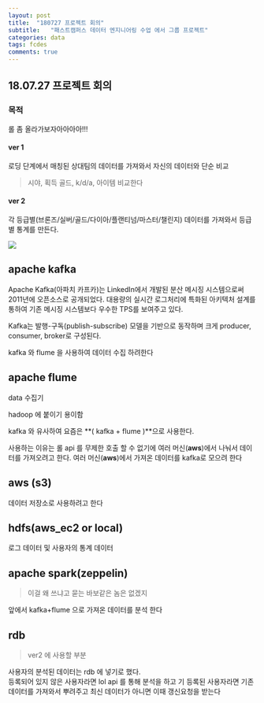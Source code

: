 ```yaml
---
layout: post
title:  "180727 프로젝트 회의"
subtitle:   "패스트캠퍼스 데이터 엔지니어링 수업 에서 그룹 프로젝트"
categories: data
tags: fcdes
comments: true
---
```


## 18.07.27 프로젝트 회의

### 목적
롤 좀 올라가보자아아아아!!!

#### ver 1

로딩 단계에서 매칭된 상대팀의 데이터를 가져와서 자신의 데이터와 단순 비교
> 시야, 획득 골드, k/d/a, 아이템 비교한다


#### ver 2

각 등급별(브론즈/실버/골드/다이아/플랜티넘/마스터/챌린지)
데이터를 가져와서 등급별 통계를 만든다.


<img src="https://bluehyun.github.io/assets/img/lol/stackver3.jpeg?raw=true">

## apache kafka

Apache Kafka(아파치 카프카)는 LinkedIn에서 개발된 분산 메시징 시스템으로써 2011년에 오픈소스로 공개되었다. 대용량의 실시간 로그처리에 특화된 아키텍처 설계를 통하여 기존 메시징 시스템보다 우수한 TPS를 보여주고 있다.

Kafka는 발행-구독(publish-subscribe) 모델을 기반으로 동작하며 크게 producer, consumer, broker로 구성된다.

kafka 와 flume 을 사용하여 데이터 수집 하려한다




## apache flume

data 수집기

hadoop 에 붙이기 용이함

kafka 와 유사하여 요즘은 **( kafka + flume )**으로 사용한다.

사용하는 이유는
롤 api 를 무제한 호출 할 수 없기에 여러 머신(**aws**)에서 나눠서 데이터를 가져오려고 한다.
여러 머신(**aws**)에서 가져온 데이터를 kafka로 모으려 한다


## aws (s3)

데이터 저장소로 사용하려고 한다



## hdfs(aws_ec2 or local)
로그 데이터 및 사용자의 통계 데이터

## apache spark(zeppelin)

>이걸 왜 쓰냐고 묻는 바보같은 놈은 없겠지

앞에서 kafka+flume 으로 가져온 데이터를 분석 한다

## rdb
> ver2 에 사용할 부분

사용자의 분석된 데이터는 rdb 에 넣기로 했다.<br>
등록되어 있지 않은 사용자라면 lol api 를 통해 분석을 하고
기 등록된 사용자라면 기존 데이터를 가져와서 뿌려주고 최신 데이터가 아니면 이때 갱신요청을 받는다
